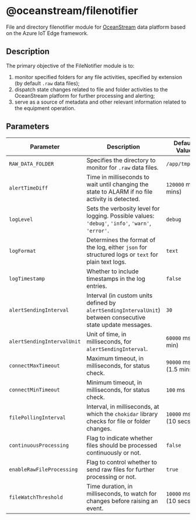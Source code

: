 # @oceanstream/filenotifier 

File and directory filenotifier module for [OceanStream](https://oceanstream) data platform based on the Azure IoT Edge framework.

## Description

The primary objective of the FileNotifier module is to:

1. monitor specified folders for any file activities, specified by extension (by default `.raw` data files);
2. dispatch state changes related to file and folder activities to the OceanStream platform for further processing and alerting;
3. serve as a source of metadata and other relevant information related to the equipment operation.

## Parameters

| Parameter                | Description                                                                                                   | Default Value         | Data Type   |
|--------------------------|---------------------------------------------------------------------------------------------------------------|-----------------------|-------------|
| `RAW_DATA_FOLDER`        | Specifies the directory to monitor for `.raw` data files.                                                      | `/app/tmpdata`        | String      |
| `alertTimeDiff`          | Time in milliseconds to wait until changing the state to ALARM if no file activity is detected.                | `120000` ms (2 mins)  | Number      |
| `logLevel`               | Sets the verbosity level for logging. Possible values: `'debug'`, `'info'`, `'warn'`, `'error'`.               | `debug`               | String      |
| `logFormat`              | Determines the format of the log, either `json` for structured logs or `text` for plain text logs.             | `text`                | String      |
| `logTimestamp`           | Whether to include timestamps in the log entries.                                                              | `false`               | Boolean     |
| `alertSendingInterval`   | Interval (in custom units defined by `alertSendingIntervalUnit`) between consecutive state update messages.    | `30`                  | Number      |
| `alertSendingIntervalUnit`| Unit of time, in milliseconds, for `alertSendingInterval`.                                                    | `60000` ms (1 min)    | Number      |
| `connectMaxTimeout`      | Maximum timeout, in milliseconds, for status check.                                                            | `90000` ms (1.5 mins) | Number      |
| `connectMinTimeout`      | Minimum timeout, in milliseconds, for status check.                                                            | `100` ms              | Number      |
| `filePollingInterval`    | Interval, in milliseconds, at which the `chokidar` library checks for file or folder changes.                  | `10000` ms (10 secs)  | Number      |
| `continuousProcessing`   | Flag to indicate whether files should be processed continuously or not.                                        | `false`               | Boolean     |
| `enableRawFileProcessing`| Flag to control whether to send raw files for further processing or not.                                       | `true`                | Boolean     |
| `fileWatchThreshold`     | Time duration, in milliseconds, to watch for changes before raising an event.                                  | `10000` ms (10 secs)  | Number      |

